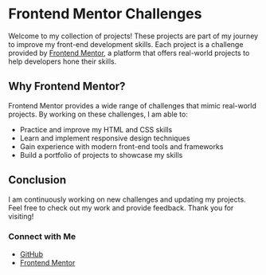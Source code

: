 # Frontend Mentor Challenges

Welcome to my collection of projects! These projects are part of my journey to improve my front-end development skills. Each project is a challenge provided by [Frontend Mentor](https://www.frontendmentor.io), a platform that offers real-world projects to help developers hone their skills.

## Why Frontend Mentor?

Frontend Mentor provides a wide range of challenges that mimic real-world projects. By working on these challenges, I am able to:
- Practice and improve my HTML and CSS skills
- Learn and implement responsive design techniques
- Gain experience with modern front-end tools and frameworks
- Build a portfolio of projects to showcase my skills

## Conclusion

I am continuously working on new challenges and updating my projects. Feel free to check out my work and provide feedback. Thank you for visiting!

### Connect with Me
- [GitHub](https://github.com/stevensuna)
- [Frontend Mentor](https://www.frontendmentor.io/profile/stevensuna)